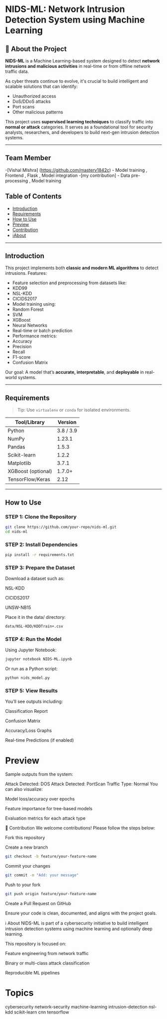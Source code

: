 # NIDS-ML: Network Intrusion Detection System using Machine Learning

## 📌 About the Project

**NIDS-ML** is a Machine Learning-based system designed to detect **network intrusions and malicious activities** in real-time or from offline network traffic data.

As cyber threats continue to evolve, it's crucial to build intelligent and scalable solutions that can identify:
- Unauthorized access  
- DoS/DDoS attacks  
- Port scans  
- Other malicious patterns  

This project uses **supervised learning techniques** to classify traffic into **normal or attack** categories. It serves as a foundational tool for security analysts, researchers, and developers to build next-gen intrusion detection systems.

---
## Team Member
-[Vishal MIshra] (https://github.com/masterv1842c) - Model training , Frontend , Flask , Model integration 
-[my contribution] - Data pre-processing , Model training 

## Table of Contents

- [Introduction](#-introduction)  
- [Requirements](#-requirements)  
- [How to Use](#-how-to-use)  
- [Preview](#-preview)  
- [Contribution](#-contribution)  
- [ℹAbout](#-about)  

---

## Introduction

This project implements both **classic and modern ML algorithms** to detect intrusions. Features:

-   Feature selection and preprocessing from datasets like:
  - KDD99
  - NSL-KDD
  - CICIDS2017  
-   Model training using:
  - Random Forest
  - SVM
  - XGBoost
  - Neural Networks  
-   Real-time or batch prediction  
-   Performance metrics:
  - Accuracy
  - Precision
  - Recall
  - F1-score
  - Confusion Matrix

Our goal: A model that’s **accurate, interpretable**, and **deployable** in real-world systems.

---

##  Requirements

>  Tip: Use `virtualenv` or `conda` for isolated environments.

| Tool/Library       | Version    |
|--------------------|------------|
| Python             | 3.8 / 3.9  |
| NumPy              | 1.23.1     |
| Pandas             | 1.5.3      |
| Scikit-learn       | 1.2.2      |
| Matplotlib         | 3.7.1      |
| XGBoost (optional) | 1.7.0+     |
| TensorFlow/Keras   | 2.12       |

---

##  How to Use

###  STEP 1: Clone the Repository

```bash
git clone https://github.com/your-repo/nids-ml.git
cd nids-ml
```
### STEP 2: Install Dependencies
```bash
pip install -r requirements.txt
```
### STEP 3: Prepare the Dataset
Download a dataset such as:

NSL-KDD

CICIDS2017

UNSW-NB15

Place it in the data/ directory:

```bash
data/NSL-KDD/KDDTrain+.csv
```
### STEP 4: Run the Model
Using Jupyter Notebook:

```bash
jupyter notebook NIDS-ML.ipynb
```
Or run as a Python script:

```bash
python nids_model.py
```
### STEP 5: View Results
You’ll see outputs including:

 Classification Report

 Confusion Matrix

 Accuracy/Loss Graphs

 Real-time Predictions (if enabled)

# Preview
Sample outputs from the system:

Attack Detected: DOS
Attack Detected: PortScan
Traffic Type: Normal
You can also visualize:

Model loss/accuracy over epochs

Feature importance for tree-based models

Evaluation metrics for each attack type


🤝 Contribution
We welcome contributions! Please follow the steps below:

Fork this repository

Create a new branch

```bash
git checkout -b feature/your-feature-name
```
Commit your changes

```bash
git commit -m "Add: your message"
```
Push to your fork

```bash
git push origin feature/your-feature-name
```
Create a Pull Request on GitHub

Ensure your code is clean, documented, and aligns with the project goals.

ℹ About
NIDS-ML is part of a cybersecurity initiative to build intelligent intrusion detection systems using machine learning and optionally deep learning.

This repository is focused on:

 Feature engineering from network traffic

 Binary or multi-class attack classification

 Reproducible ML pipelines

# Topics
cybersecurity network-security machine-learning intrusion-detection nsl-kdd scikit-learn cnn tensorflow 
